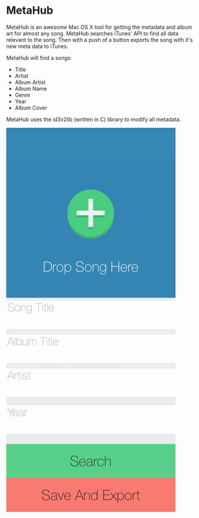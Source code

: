 # MetaHub

MetaHub is an awesome Mac OS X tool for getting the metadata and album art for almost any song. MetaHub searches iTunes' API to find all data relevant to the song. Then with a push of a button exports the song with it's new meta data to iTunes.


MetaHub will find a songs:
- Title
- Artist
- Album Artist
- Album Name
- Genre
- Year
- Album Cover


MetaHub uses the id3v2lib (written in C) library to modify all metadata.


![alt tag](metahub-screenshot.png)
